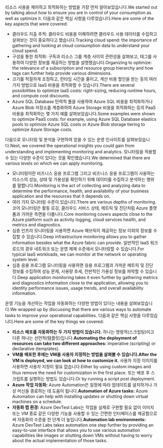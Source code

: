 <span data-ttu-id="b2b17-101">리소스 사용을 제어하고 최적화하는 방법을 가장 먼저 알아보았습니다.</span><span class="sxs-lookup"><span data-stu-id="b2b17-101">We started out by talking about how to ensure you are in control of your consumption as well as optimize it.</span></span> <span data-ttu-id="b2b17-102">다음과 같은 핵심 사항을 다루었습니다.</span><span class="sxs-lookup"><span data-stu-id="b2b17-102">Here are some of the key aspects that were covered:</span></span>

- <span data-ttu-id="b2b17-103">클라우드 지출 추적: 클라우드 비용을 이해하려면 클라우드 사용 데이터를 수집하고 살펴보는 것이 중요하다고 했습니다.</span><span class="sxs-lookup"><span data-stu-id="b2b17-103">Tracking cloud spend: the importance of gathering and looking at cloud consumption data to understand your cloud spend.</span></span>
- <span data-ttu-id="b2b17-104">구성을 통한 최적화: 구독과 리소스 그룹 계층 사이의 관련성을 살펴보고, 태그를 사용하여 다양한 정보를 제공하는 방법을 설명했습니다.</span><span class="sxs-lookup"><span data-stu-id="b2b17-104">Organizing to optimize: the relevance of a subscription and resource group hierarchy and how tags can further help provide various dimensions.</span></span>
- <span data-ttu-id="b2b17-105">크기를 적절하게 조정하고, 런타임 시간을 줄이고, 계산 비용 할인을 받는 등의 여러 가지 방법으로 IaaS 비용을 최적화할 수 있습니다.</span><span class="sxs-lookup"><span data-stu-id="b2b17-105">There are several possibilities to optimize IaaS costs: right-sizing, reducing runtime hours, and compute cost discounts.</span></span>
- <span data-ttu-id="b2b17-106">Azure SQL Database 탄력적 풀을 사용하여 Azure SQL 비용을 최적화하거나 Azure Blob 저장소를 계층화하여 Azure Storage 비용을 최적화하는 등의 PaaS 비용을 최적화하는 몇 가지 예를 살펴보았습니다.</span><span class="sxs-lookup"><span data-stu-id="b2b17-106">Some examples were shown to optimize PaaS costs: for example, using Azure SQL Database elastics pools to optimize Azure SQL costs or Azure Blob storage tiering to optimize Azure Storage costs.</span></span>

<span data-ttu-id="b2b17-107">다음으로 모니터링 및 분석을 구현하여 얻을 수 있는 운영 인사이트를 살펴보았습니다.</span><span class="sxs-lookup"><span data-stu-id="b2b17-107">Next, we covered the operational insights you could gain from understanding and implementing monitoring and analytics.</span></span> <span data-ttu-id="b2b17-108">모니터링을 적용할 수 있는 다양한 수준이 있다는 것을 확인했습니다.</span><span class="sxs-lookup"><span data-stu-id="b2b17-108">We determined that there are various levels on which we can apply monitoring.</span></span>

- <span data-ttu-id="b2b17-109">모니터링이란 비즈니스 응용 프로그램 그리고 비즈니스 응용 프로그램이 사용하는 리소스의 성능, 상태 및 가용성을 확인하기 위해 데이터를 수집하고 분석하는 행위를 말합니다.</span><span class="sxs-lookup"><span data-stu-id="b2b17-109">Monitoring is the act of collecting and analyzing data to determine the performance, health, and availability of your business application and the resources that it depends on.</span></span>
- <span data-ttu-id="b2b17-110">여러 가지 모니터링 수준이 있습니다.</span><span class="sxs-lookup"><span data-stu-id="b2b17-110">There are various depths of monitoring.</span></span> <span data-ttu-id="b2b17-111">코어 모니터링은 활동 로깅, 클라우드 서비스 상태, 메트릭 및 진단처럼 Azure 플랫폼과 가까운 측면을 다룹니다.</span><span class="sxs-lookup"><span data-stu-id="b2b17-111">Core monitoring covers aspects close to the Azure platform such as activity logging, cloud services health, and metrics and diagnostics.</span></span>
- <span data-ttu-id="b2b17-112">심층 인프라 모니터링을 사용하면 Azure 패브릭이 제공하는 정보 이외의 정보를 수집할 수 있습니다.</span><span class="sxs-lookup"><span data-stu-id="b2b17-112">Deep infrastructure monitoring allows you to gather information besides what the Azure fabric can provide.</span></span> <span data-ttu-id="b2b17-113">일반적인 IaaS 워크로드의 경우 네트워크 또는 운영 체제 수준에서 모니터링할 수 있습니다.</span><span class="sxs-lookup"><span data-stu-id="b2b17-113">For typical IaaS workloads, we can monitor at the network or operating system level.</span></span>
- <span data-ttu-id="b2b17-114">심층 응용 프로그램 모니터링을 사용하면 응용 프로그램과 가까운 메트릭 및 진단 정보를 수집하여 성능 문제, 사용량 추세, 전반적인 가용성 정보를 파악할 수 있습니다.</span><span class="sxs-lookup"><span data-stu-id="b2b17-114">Deep application monitoring takes it even further by gathering metrics and diagnostics information close to the application, allowing you to identity performance issues, usage trends, and overall availability information.</span></span>

<span data-ttu-id="b2b17-115">운영 기능을 개선하는 작업을 자동화하는 다양한 방법이 있다는 내용을 살펴보았습니다.</span><span class="sxs-lookup"><span data-stu-id="b2b17-115">We wrapped up by discussing that there are various ways to automate tasks to improve your operational capabilities.</span></span> <span data-ttu-id="b2b17-116">다음과 같은 핵심 사항을 다루었습니다.</span><span class="sxs-lookup"><span data-stu-id="b2b17-116">Here are some of the key things we covered:</span></span>

- <span data-ttu-id="b2b17-117">**리소스 배포를 자동화하는 두 가지 방법이 있습니다.** 하나는 명령적(스크립팅)이고 다른 하나는 선언적(템플릿)입니다.</span><span class="sxs-lookup"><span data-stu-id="b2b17-117">**Automating the deployment of resources can take two different approaches:** imperative (scripting) or declarative (templates).</span></span>
- <span data-ttu-id="b2b17-118">**VM을 배포한 후에는 VM을 사용자 지정하는 방법을 살펴볼 수 있습니다.**</span><span class="sxs-lookup"><span data-stu-id="b2b17-118">**After the VM is deployed, we can look at how to customize it.**</span></span> <span data-ttu-id="b2b17-119">사용자 지정 이미지를 사용하면 사용자 지정이 필요 없습니다.</span><span class="sxs-lookup"><span data-stu-id="b2b17-119">Either by using custom images and thus remove the need for customization in the first place.</span></span> <span data-ttu-id="b2b17-120">또는 배포 후 스크립트를 실행하는 방법도 있습니다.</span><span class="sxs-lookup"><span data-stu-id="b2b17-120">Or by running a script post deployment.</span></span>
- <span data-ttu-id="b2b17-121">**Azure 작업 자동화:** Azure Automation은 일정에 따라 업데이트를 설치하거나 가상 머신을 종료하는 데 도움이 됩니다.</span><span class="sxs-lookup"><span data-stu-id="b2b17-121">**Automation of Azure tasks:** Azure Automation can help with installing updates or shutting down virtual machines on a schedule.</span></span>
- <span data-ttu-id="b2b17-122">**자동화 랩 환경:** Azure DevTest Labs는 작업을 실제로 구현할 필요 없이 이미지 또는 VM 종료 같은 다양한 기능을 사용할 수 있는 간편한 인터페이스를 제공함으로써 자동화의 수준을 한 단계 더 높입니다.</span><span class="sxs-lookup"><span data-stu-id="b2b17-122">**Automation lab environments:** Azure DevTest Labs takes automation one step further by providing an easy-to-use interface that allows you to use various automation capabilities like images or shutting down VMs without having to worry about the actual implementation of those tasks.</span></span>
